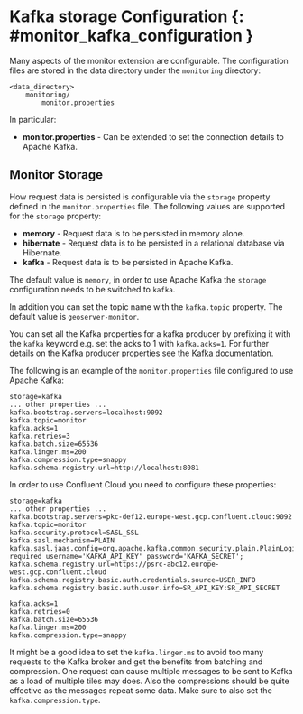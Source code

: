 # Kafka storage Configuration {: #monitor_kafka_configuration }

Many aspects of the monitor extension are configurable. The configuration files are stored in the data directory under the `monitoring` directory:

    <data_directory>
        monitoring/
            monitor.properties

In particular:

-   **monitor.properties** - Can be extended to set the connection details to Apache Kafka.

## Monitor Storage

How request data is persisted is configurable via the `storage` property defined in the `monitor.properties` file. The following values are supported for the `storage` property:

-   **memory** - Request data is to be persisted in memory alone.
-   **hibernate** - Request data is to be persisted in a relational database via Hibernate.
-   **kafka** - Request data is to be persisted in Apache Kafka.

The default value is `memory`, in order to use Apache Kafka the `storage` configuration needs to be switched to `kafka`.

In addition you can set the topic name with the `kafka.topic` property. The default value is `geoserver-monitor`.

You can set all the Kafka properties for a kafka producer by prefixing it with the `kafka` keyword e.g. set the acks to 1 with `kafka.acks=1`. For further details on the Kafka producer properties see the [Kafka documentation](https://kafka.apache.org/documentation.html#producerconfigs).

The following is an example of the `monitor.properties` file configured to use Apache Kafka:

    storage=kafka
    ... other properties ...
    kafka.bootstrap.servers=localhost:9092
    kafka.topic=monitor
    kafka.acks=1
    kafka.retries=3
    kafka.batch.size=65536
    kafka.linger.ms=200
    kafka.compression.type=snappy
    kafka.schema.registry.url=http://localhost:8081

In order to use Confluent Cloud you need to configure these properties:

    storage=kafka
    ... other properties ...
    kafka.bootstrap.servers=pkc-def12.europe-west.gcp.confluent.cloud:9092
    kafka.topic=monitor
    kafka.security.protocol=SASL_SSL
    kafka.sasl.mechanism=PLAIN
    kafka.sasl.jaas.config=org.apache.kafka.common.security.plain.PlainLoginModule required username='KAFKA_API_KEY' password='KAFKA_SECRET';
    kafka.schema.registry.url=https://psrc-abc12.europe-west.gcp.confluent.cloud
    kafka.schema.registry.basic.auth.credentials.source=USER_INFO
    kafka.schema.registry.basic.auth.user.info=SR_API_KEY:SR_API_SECRET

    kafka.acks=1
    kafka.retries=0
    kafka.batch.size=65536
    kafka.linger.ms=200
    kafka.compression.type=snappy

It might be a good idea to set the `kafka.linger.ms` to avoid too many requests to the Kafka broker and get the benefits from batching and compression. One request can cause multiple messages to be sent to Kafka as a load of multiple tiles may does. Also the compressions should be quite effective as the messages repeat some data. Make sure to also set the `kafka.compression.type`.
